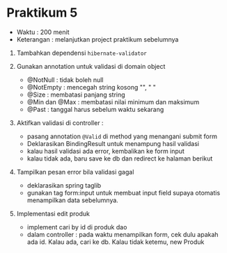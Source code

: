# Praktikum 5 #

* Waktu : 200 menit
* Keterangan : melanjutkan project praktikum sebelumnya

1. Tambahkan dependensi `hibernate-validator`

2. Gunakan annotation untuk validasi di domain object
   - @NotNull : tidak boleh null
   - @NotEmpty : mencegah string kosong "", "   "
   - @Size : membatasi panjang string
   - @Min dan @Max : membatasi nilai minimum dan maksimum
   - @Past : tanggal harus sebelum waktu sekarang

3. Aktifkan validasi di controller : 
   - pasang annotation `@Valid` di method yang menangani submit form
   - Deklarasikan BindingResult untuk menampung hasil validasi
   - kalau hasil validasi ada error, kembalikan ke form input
   - kalau tidak ada, baru save ke db dan redirect ke halaman berikut

4. Tampilkan pesan error bila validasi gagal
   - deklarasikan spring taglib
   - gunakan tag form:input untuk membuat input field 
     supaya otomatis menampilkan data sebelumnya.

5. Implementasi edit produk
   - implement cari by id di produk dao
   - dalam controller : 
     pada waktu menampilkan form, cek dulu apakah ada id. 
     Kalau ada, cari ke db. 
     Kalau tidak ketemu, new Produk
